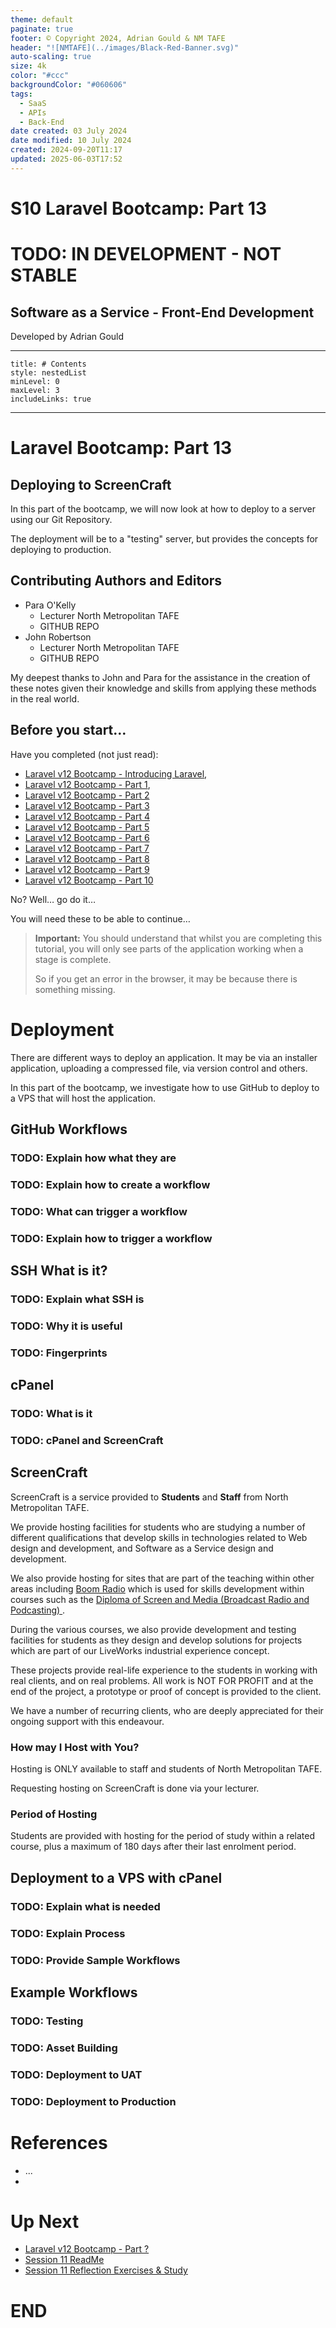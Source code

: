```yaml
---
theme: default
paginate: true
footer: © Copyright 2024, Adrian Gould & NM TAFE
header: "![NMTAFE](../images/Black-Red-Banner.svg)"
auto-scaling: true
size: 4k
color: "#ccc"
backgroundColor: "#060606"
tags:
  - SaaS
  - APIs
  - Back-End
date created: 03 July 2024
date modified: 10 July 2024
created: 2024-09-20T11:17
updated: 2025-06-03T17:52
---
```



# S10 Laravel Bootcamp: Part 13

# TODO: IN DEVELOPMENT - NOT STABLE

## Software as a Service - Front-End Development

Developed by Adrian Gould

---

```table-of-contents
title: # Contents
style: nestedList
minLevel: 0
maxLevel: 3
includeLinks: true
```

---

# Laravel Bootcamp: Part 13

## Deploying to ScreenCraft

In this part of the bootcamp, we will now look at how to deploy to a server using our Git 
Repository.

The deployment will be to a "testing" server, but provides the concepts for deploying to 
production. 

## Contributing Authors and Editors

- Para O'Kelly
  - Lecturer North Metropolitan TAFE
  - GITHUB REPO
- John Robertson
  - Lecturer North Metropolitan TAFE
  - GITHUB REPO

My deepest thanks to John and Para for the assistance in the creation of these notes given their
knowledge and skills from applying these methods in the real world.

## Before you start…

Have you completed (not just read):

- [Laravel v12 Bootcamp - Introducing Laravel](../session-11/S11-Introducing-Laravel-v12.md),
- [Laravel v12 Bootcamp - Part 1](../session-11/S10-Laravel-v12-BootCamp-Part-1.md),
- [Laravel v12 Bootcamp - Part 2](../session-11/S10-Laravel-v12-BootCamp-Part-2.md)
- [Laravel v12 Bootcamp - Part 3](../session-11/S10-Laravel-v12-BootCamp-Part-3.md)
- [Laravel v12 Bootcamp - Part 4](../session-11/S10-Laravel-v12-BootCamp-Part-4.md)
- [Laravel v12 Bootcamp - Part 5](../session-11/S10-Laravel-v12-BootCamp-Part-5.md)
- [Laravel v12 Bootcamp - Part 6](../session-11/S10-Laravel-v12-BootCamp-Part-6.md)
- [Laravel v12 Bootcamp - Part 7](../session-11/S10-Laravel-v12-BootCamp-Part-7.md)
- [Laravel v12 Bootcamp - Part 8](../session-11/S10-Laravel-v12-BootCamp-Part-8.md)
- [Laravel v12 Bootcamp - Part 9](../session-11/S10-Laravel-v12-BootCamp-Part-9.md)
- [Laravel v12 Bootcamp - Part 10](../session-11/S10-Laravel-v12-BootCamp-Part-10.md)


No? Well… go do it…

You will need these to be able to continue…

> **Important:** You should understand that whilst you are completing this tutorial, you will
> only see parts of the application working when a stage is complete.
>
> So if you get an error in the browser, it may be because there is something missing.


# Deployment

There are different ways to deploy an application. It may be via an installer application, 
uploading a compressed file, via version control and others.

In this part of the bootcamp, we investigate how to use GitHub to deploy to a VPS that will 
host the application.

## GitHub Workflows

### TODO: Explain how what they are
### TODO: Explain how to create a workflow
### TODO: What can trigger a workflow
### TODO: Explain how to trigger a workflow

## SSH What is it?

### TODO: Explain what SSH is
### TODO: Why it is useful
### TODO: Fingerprints

## cPanel 

### TODO: What is it
### TODO: cPanel and ScreenCraft

## ScreenCraft

ScreenCraft is a service provided to **Students** and **Staff** from North Metropolitan 
TAFE. 

We provide hosting facilities for students who are studying a number of different 
qualifications that develop skills in technologies related to Web design and development, and 
Software as a Service design and development.

We also provide hosting for sites that are part of the teaching within other areas including 
[Boom Radio](https://boomradio.com.au) which is used for skills development within courses 
such as the [Diploma of Screen and Media (Broadcast Radio and Podcasting)
](https://www.northmetrotafe.wa.edu.au/courses/diploma-screen-and-media-broadcast-radio-and-podcasting).

During the various courses, we also provide development and testing facilities for students 
as they design and develop solutions for projects which are part of our LiveWorks industrial 
experience concept. 

These projects provide real-life experience to the students in working with real 
clients, and on real problems. All work is NOT FOR PROFIT and at the end of the project, a 
prototype or proof of concept is provided to the client.

We have a number of recurring clients, who are deeply appreciated for their ongoing support 
with this endeavour.

### How may I Host with You?

Hosting is ONLY available to staff and students of North Metropolitan TAFE.

Requesting hosting on ScreenCraft is done via your lecturer.

### Period of Hosting

Students are provided with hosting for the period of study within a related course, plus a 
maximum of 180 days after their last enrolment period.



## Deployment to a VPS with cPanel

### TODO: Explain what is needed
### TODO: Explain Process
### TODO: Provide Sample Workflows

## Example Workflows

### TODO: Testing
### TODO: Asset Building
### TODO: Deployment to UAT 
### TODO: Deployment to Production




# References

- ...
- 

# Up Next

- [Laravel v12 Bootcamp - Part ?](../session-11/S10-Laravel-v12-BootCamp-Part-x.md)
- [Session 11 ReadMe](../session-10/ReadMe.md)
- [Session 11 Reflection Exercises & Study](../session-11/S11-Reflection-Exercises-and-Study.md)

# END
